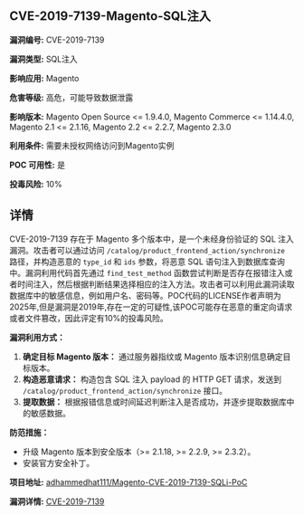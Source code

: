 ## CVE-2019-7139-Magento-SQL注入

**漏洞编号:** CVE-2019-7139

**漏洞类型:** SQL注入

**影响应用:** Magento

**危害等级:** 高危，可能导致数据泄露

**影响版本:** Magento Open Source <= 1.9.4.0, Magento Commerce <= 1.14.4.0, Magento 2.1 <= 2.1.16, Magento 2.2 <= 2.2.7, Magento 2.3.0

**利用条件:** 需要未授权网络访问到Magento实例

**POC 可用性:** 是

**投毒风险:** 10%

## 详情

CVE-2019-7139 存在于 Magento 多个版本中，是一个未经身份验证的 SQL 注入漏洞。攻击者可以通过访问 `/catalog/product_frontend_action/synchronize` 路径，并构造恶意的 `type_id` 和 `ids` 参数，将恶意 SQL 语句注入到数据库查询中。漏洞利用代码首先通过 `find_test_method` 函数尝试判断是否存在报错注入或者时间注入，然后根据判断结果选择相应的注入方法。攻击者可以利用此漏洞读取数据库中的敏感信息，例如用户名、密码等。POC代码的LICENSE作者声明为2025年,但是漏洞是2019年,存在一定的可疑性,该POC可能存在恶意的重定向请求或者文件篡改，因此评定有10%的投毒风险。

**漏洞利用方式：**

1.  **确定目标 Magento 版本：** 通过服务器指纹或 Magento 版本识别信息确定目标版本。
2.  **构造恶意请求：** 构造包含 SQL 注入 payload 的 HTTP GET 请求，发送到 `/catalog/product_frontend_action/synchronize` 接口。
3.  **提取数据：** 根据报错信息或时间延迟判断注入是否成功，并逐步提取数据库中的敏感数据。

**防范措施：**

*   升级 Magento 版本到安全版本（>= 2.1.18, >= 2.2.9, >= 2.3.2）。
*   安装官方安全补丁。

**项目地址:** [adhammedhat111/Magento-CVE-2019-7139-SQLi-PoC](https://github.com/adhammedhat111/Magento-CVE-2019-7139-SQLi-PoC)

**漏洞详情:** [CVE-2019-7139](https://nvd.nist.gov/vuln/detail/CVE-2019-7139)
